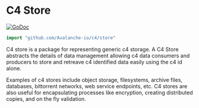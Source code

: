 # C4 Store

[![GoDoc](https://godoc.org/github.com/Avalanche-io/c4/store?status.svg)](https://godoc.org/github.com/avalanche-io/c4/store)

```go
import "github.com/Avalanche-io/c4/store"
```

C4 store is a package for representing generic c4 storage. A C4 Store abstracts
the details of data management allowing c4 data consumers and producers to store
and retreave c4 identified data easily using the c4 id alone.

Examples of c4 stores include object storage, filesystems, archive files,
databases, bittorrent networks, web service endpoints, etc. C4 stores are also
useful for encapsulating processes like encryption, creating distributed copies,
and on the fly validation.
